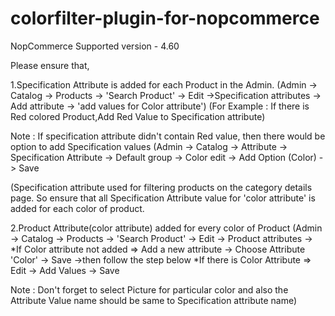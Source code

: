 # colorfilter-plugin-for-nopcommerce

NopCommerce Supported version - 4.60

Please ensure that,

1.Specification Attribute is added for each Product in the Admin.
  (Admin -> Catalog -> Products -> 'Search Product' -> Edit ->Specification attributes -> Add attribute -> 'add values for Color attribute')
  (For Example : If there is Red colored Product,Add Red Value to Specification attribute)

Note :  If specification attribute didn't contain Red value, then there would be option to add Specification values
  (Admin -> Catalog -> Attribute -> Specification Attribute -> Default group -> Color edit -> Add Option (Color) -> Save
  
  (Specification attribute used for filtering products on the category details page. 
  So ensure that all Specification Attribute value for 'color attribute' is added for each color of product.
 
2.Product Attribute(color attribute) added for every color of Product
  (Admin -> Catalog -> Products -> 'Search Product' -> Edit -> Product attributes ->
   *If Color attribute not added =>  Add a new attribute -> Choose Attribute 'Color' -> Save ->then follow the step below
   *If there is Color Attribute  =>  Edit -> Add Values -> Save

 Note : Don't forget to select Picture for particular color and also the Attribute Value name should be same to Specification attribute name)

  
